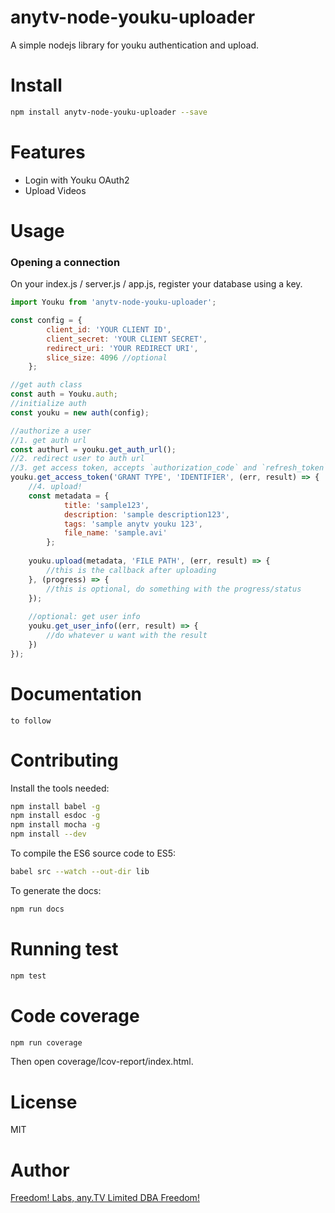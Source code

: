 # anytv-node-youku-uploader

A simple nodejs library for youku authentication and upload.

# Install

```sh
npm install anytv-node-youku-uploader --save
```

# Features

* Login with Youku OAuth2
* Upload Videos


# Usage

### Opening a connection
On your index.js / server.js / app.js, register your database using a key.
```javascript
import Youku from 'anytv-node-youku-uploader';

const config = {
        client_id: 'YOUR CLIENT ID',
        client_secret: 'YOUR CLIENT SECRET',
        redirect_uri: 'YOUR REDIRECT URI',
        slice_size: 4096 //optional
    };

//get auth class
const auth = Youku.auth;
//initialize auth
const youku = new auth(config);

//authorize a user
//1. get auth url
const authurl = youku.get_auth_url();
//2. redirect user to auth url
//3. get access token, accepts `authorization_code` and `refresh_token` as grant type
youku.get_access_token('GRANT TYPE', 'IDENTIFIER', (err, result) => {
    //4. upload!
    const metadata = {
            title: 'sample123',
            description: 'sample description123',
            tags: 'sample anytv youku 123',
            file_name: 'sample.avi'
        };
        
    youku.upload(metadata, 'FILE PATH', (err, result) => {
        //this is the callback after uploading
    }, (progress) => {
        //this is optional, do something with the progress/status
    });
    
    //optional: get user info
    youku.get_user_info((err, result) => {
        //do whatever u want with the result
    })
});

```

# Documentation
```
to follow
```

# Contributing

Install the tools needed:
```sh
npm install babel -g
npm install esdoc -g
npm install mocha -g
npm install --dev
```

To compile the ES6 source code to ES5:
```sh
babel src --watch --out-dir lib
```

To generate the docs:
```sh
npm run docs
```

# Running test

```sh
npm test
```

# Code coverage

```sh
npm run coverage
```
Then open coverage/lcov-report/index.html.

# License

MIT


# Author
[Freedom! Labs, any.TV Limited DBA Freedom!](https://www.freedom.tm)
